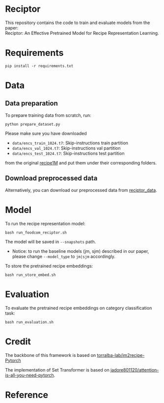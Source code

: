 # Reciptor
This repository contains the code to train and evaluate models from the paper:  
Reciptor: An Effective Pretrained Model for Recipe Representation Learning.
# Requirements
```shell
pip install -r requirements.txt
```
# Data
## Data preparation
To prepare training data from scratch, run:
```shell
python prepare_dataset.py
```
Please make sure you have downloaded 
* `data/encs_train_1024.t7`: Skip-instructions train partition
* `data/encs_val_1024.t7`: Skip-instructions val partition
* `data/encs_test_1024.t7`: Skip-instructions test partition

from the original [recipe1M](http://im2recipe.csail.mit.edu/dataset/download/) and put them under their corresponding folders.

## Download preprocessed data
Alternatively, you can download our preprocessed data from [reciptor_data](https://drive.google.com/drive/folders/19isPZOMiBA-hA4WoTJbjhX1SmYmgmUZA?usp=sharing).

# Model
To run the recipe representation model:
```shell
bash run_foodcom_reciptor.sh
```
The model will be saved in `--snapshots` path.

* Notice: to run the baseline models (jm, sjm) described in our paper, please change `--model_type` to `jm|sjm` accordingly.

To store the pretrained recipe embeddings:
```shell
bash run_store_embed.sh
```
# Evaluation
To evaluate the pretrained recipe embeddings on category classification task:
```shell
bash run_evaluation.sh
```
# Credit
The backbone of this framework is based on [torralba-lab/im2recipe-Pytorch](https://github.com/torralba-lab/im2recipe-Pytorch)

The implementation of Set Transformer is based on [jadore801120/attention-is-all-you-need-pytorch](https://github.com/TropComplique/set-transformer).

# Reference